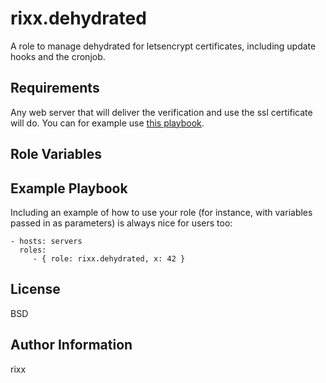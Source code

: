 rixx.dehydrated
===============

A role to manage dehydrated for letsencrypt certificates, including update hooks and the cronjob.

Requirements
------------

Any web server that will deliver the verification and use the ssl certificate will do. You can for example use 
[this playbook](https://github.com/rixx/ansible-nginx-base).

Role Variables
--------------



Example Playbook
----------------

Including an example of how to use your role (for instance, with variables passed in as parameters) is always nice for users too:

    - hosts: servers
      roles:
         - { role: rixx.dehydrated, x: 42 }

License
-------

BSD

Author Information
------------------

rixx <r at rixx.de>
